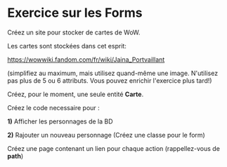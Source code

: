 # Exercice sur les Forms

Créez un site pour stocker de cartes de WoW.

Les cartes sont stockées dans cet esprit: 

https://wowwiki.fandom.com/fr/wiki/Jaina_Portvaillant

(simplifiez au maximum, mais utilisez quand-même une image. N'utilisez pas plus de 5 ou 6 attributs. Vous pouvez enrichir l'exercice plus tard!)

Créez, pour le moment, une seule entité **Carte**.

Créez le code necessaire pour : 

**1)** Afficher les personnages de la BD

**2)** Rajouter un nouveau personnage (Créez une classe pour le form)

Créez une page contenant un lien pour chaque action (rappellez-vous de **path**)






